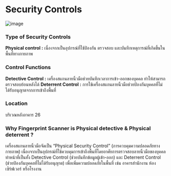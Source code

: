 # Security Controls

![image](https://github.com/user-attachments/assets/4caa5de1-56af-485d-a6f7-816e359ed2f6)

### Type of Security Controls
**Physical control :** เนื่องจากเป็นอุปกรณ์ที่ใช้ป้องกัน ตรวจสอบ และบันทึกเหตุการณ์ที่เกิดขึ้นในพื้นที่ทางกายภาพ

### Control Functions
**Detective Control :** เครื่องสแกนลายนิ้วมือช่วยบันทึกเวลาการเข้า-ออกของบุคคล ทำให้สามารถตรวจสอบย้อนหลังได้
**Deterrent Control :** การใช้เครื่องสแกนลายนิ้วมือช่วยป้องกันบุคคลที่ไม่ได้รับอนุญาตจากการเข้าถึงพื้นที่

### Location
บริเวณหลังอาคาร 26

### Why Fingerprint Scanner is Physical detective & Physical deterrent ?
เครื่องสแกนลายนิ้วมือจัดเป็น “Physical Security Control” (การควบคุมความปลอดภัยทางกายภาพ) เนื่องจากเป็นอุปกรณ์ที่ใช้ควบคุมการเข้าถึงพื้นที่โดยอาศัยการตรวจสอบลายนิ้วมือของบุคคล ทำหน้าที่เป็นทั้ง Detective Control (ช่วยบันทึกข้อมูลผู้เข้า-ออก) และ Deterrent Control (ช่วยป้องกันบุคคลที่ไม่ได้รับอนุญาต) เพื่อเพิ่มความปลอดภัยในพื้นที่ เช่น อาคารสำนักงาน ห้องเซิร์ฟเวอร์ หรือโรงงาน

